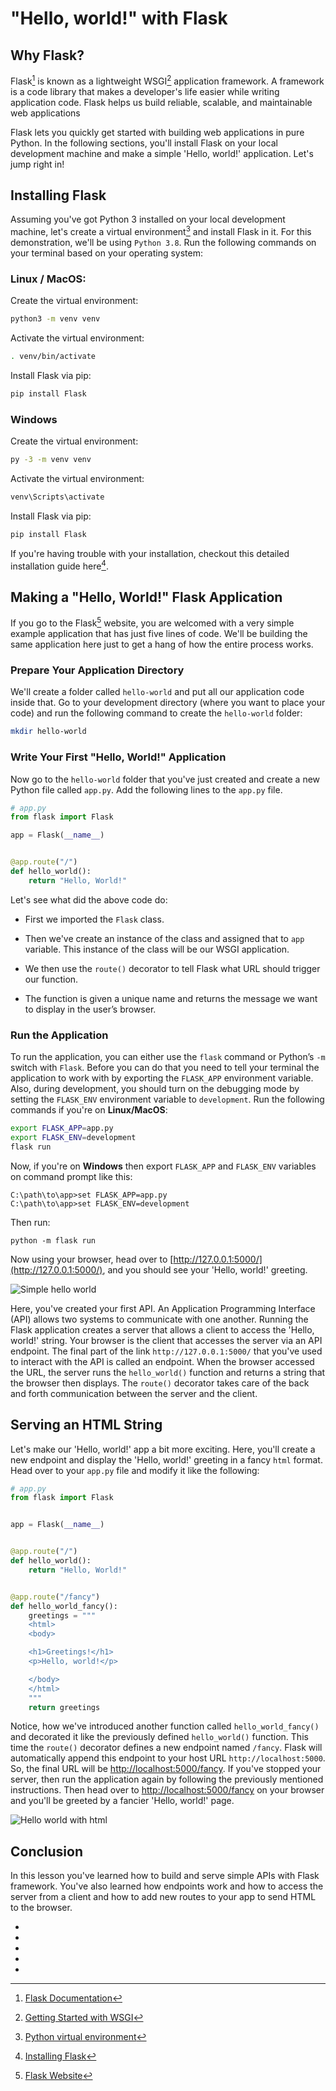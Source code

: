 # "Hello, world!" with Flask

## Why Flask?

Flask[^flask] is known as a lightweight WSGI[^wsgi] application framework. A framework is a code library that makes a developer's life easier while writing application code. Flask helps us build reliable, scalable, and maintainable web applications

Flask lets you quickly get started with building web applications in pure Python. In the following sections, you'll install Flask on your local development machine and make a simple 'Hello, world!' application. Let's jump right in!

## Installing Flask

Assuming you've got Python 3 installed on your local development machine, let's create a virtual environment[^venv] and install Flask in it. For this demonstration, we'll be using `Python 3.8`. Run the following commands on your terminal based on your operating system:

### Linux / MacOS:

Create the virtual environment:

```bash
python3 -m venv venv
```

Activate the virtual environment:

```bash
. venv/bin/activate
```

Install Flask via pip:

```bash
pip install Flask
```

### Windows

Create the virtual environment:

```bash
py -3 -m venv venv
```

Activate the virtual environment:

```bash
venv\Scripts\activate
```

Install Flask via pip:

```bash
pip install Flask
```

If you're having trouble with your installation, checkout this detailed installation guide here[^flask-install].

## Making a "Hello, World!" Flask Application

If you go to the Flask[^flask-web] website, you are welcomed with a very simple example application that has just five lines of code. We'll be building the same application here just to get a hang of how the entire process works.

### Prepare Your Application Directory

We'll create a folder called `hello-world` and put all our application code inside that. Go to your development directory (where you want to place your code) and run the following command to create the `hello-world` folder:

```bash
mkdir hello-world
```

### Write Your First "Hello, World!" Application

Now go to the `hello-world` folder that you've just created and create a new Python file called `app.py`. Add the following lines to the `app.py` file.

```python
# app.py
from flask import Flask

app = Flask(__name__)


@app.route("/")
def hello_world():
    return "Hello, World!"
```

Let's see what did the above code do:

* First we imported the `Flask` class.

* Then we've create an instance of the class and assigned that to `app` variable. This instance of the class will be our WSGI application.

* We then use the `route()` decorator to tell Flask what URL should trigger our function.

* The function is given a unique name and returns the message we want to display in the user’s browser.

### Run the Application

To run the application, you can either use the `flask` command or Python’s `-m` switch with `Flask`. Before you can do that you need to tell your terminal the application to work with by exporting the `FLASK_APP` environment variable. Also, during development, you should turn on the debugging mode by setting the `FLASK_ENV` environment variable to `development`. Run the following commands if you're on **Linux/MacOS**:

```bash
export FLASK_APP=app.py
export FLASK_ENV=development
flask run
```


Now, if you're on **Windows** then export `FLASK_APP` and `FLASK_ENV` variables on command prompt like this:

```
C:\path\to\app>set FLASK_APP=app.py
C:\path\to\app>set FLASK_ENV=development
```

Then run:

```
python -m flask run
```

Now using your browser, head over to [http://127.0.0.1:5000/](http://127.0.0.1:5000/), and you should see your 'Hello, world!' greeting.

![Simple hello world](https://user-images.githubusercontent.com/30027932/85382453-cda74200-b560-11ea-810e-a357545531ee.png)


Here, you've created your first API. An Application Programming Interface (API) allows two systems to communicate with one another. Running the Flask application creates a server that allows a client to access the 'Hello, world!' string. Your browser is the client that accesses the server via an API endpoint. The final part of the link `http://127.0.0.1:5000/` that you've used to interact with the API is called an endpoint. When the browser accessed the URL, the server runs the `hello_world()` function and returns a string that the browser then displays. The `route()` decorator takes care of the back and forth communication between the server and the client.

## Serving an HTML String

Let's make our 'Hello, world!' app a bit more exciting. Here, you'll create a new endpoint and display the 'Hello, world!' greeting in a fancy `html` format. Head over to your `app.py` file and modify it like the following:

```python
# app.py
from flask import Flask


app = Flask(__name__)


@app.route("/")
def hello_world():
    return "Hello, World!"


@app.route("/fancy")
def hello_world_fancy():
    greetings = """
    <html>
    <body>

    <h1>Greetings!</h1>
    <p>Hello, world!</p>

    </body>
    </html>
    """
    return greetings
```

Notice, how we've introduced another function called `hello_world_fancy()` and decorated it like the previously defined `hello_world()` function. This time the `route()` decorator defines a new endpoint named `/fancy`. Flask will automatically append this endpoint to your host URL `http://localhost:5000`. So, the final URL will be [http://localhost:5000/fancy](http://localhost:5000/fancy). If you've stopped your server, then run the application again by following the previously mentioned instructions. Then head over to [http://localhost:5000/fancy](http://localhost:5000/fancy) on your browser and you'll be greeted by a fancier 'Hello, world!' page.

![Hello world with html](https://user-images.githubusercontent.com/30027932/85393520-f7676580-b56e-11ea-93ed-fc6621116e04.png)

## Conclusion

In this lesson you've learned how to build and serve simple APIs with Flask framework. You've also learned how endpoints work and how to access the server from a client and how to add new routes to your app to send HTML to the browser.

* [^flask-web]: [Flask Website](https://flask.pocoo.org)
* [^flask]: [Flask Documentation](https://flask.palletsprojects.com/en/1.1.x/)
* [^wsgi]: [Getting Started with WSGI](https://wsgi.readthedocs.io/en/latest/what.html)
* [^venv]: [Python virtual environment](https://docs.python.org/3/library/venv.html#:~:text=A%20virtual%20environment%20is%20a,part%20of%20your%20operating%20system.)
* [^flask-install]: [Installing Flask](https://flask.palletsprojects.com/en/1.1.x/installation/)
